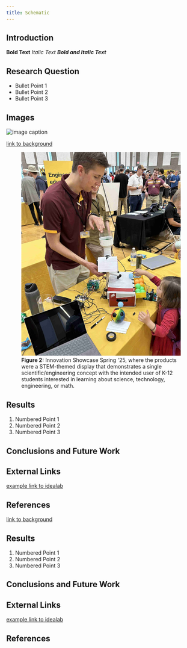 ```yaml
---
title: Schematic
---
```


## Introduction

**Bold Text**
_Italic Text_
**_Bold and Italic Text_**

## Research Question

* Bullet Point 1
* Bullet Point 2
* Bullet Point 3

## Images


![image caption](https://idealab.asu.edu/assets/images/research/jumper1.png)

[link to background](/background)

<figure>
    <img src="../image/innovation_showcase_Sp-2025.jpg">
    <figcaption><strong>Figure 2:</strong> Innovation Showcase Spring '25, where the products were a STEM-themed display that demonstrates a single scientific/engineering concept with the intended user of K-12 students interested in learning about science, technology, engineering, or math.</figcaption>
</figure>

## Results

1. Numbered Point 1
1. Numbered Point 2
1. Numbered Point 3

## Conclusions and Future Work

## External Links

[example link to idealab](https://idealab.asu.edu)


## References

[link to background](/background)

## Results

1. Numbered Point 1
1. Numbered Point 2
1. Numbered Point 3

## Conclusions and Future Work

## External Links

[example link to idealab](https://idealab.asu.edu)


## References

